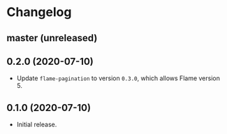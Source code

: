 # Changelog

## master (unreleased)

## 0.2.0 (2020-07-10)

*   Update `flame-pagination` to version `0.3.0`, which allows Flame version 5.

## 0.1.0 (2020-07-10)

*   Initial release.
